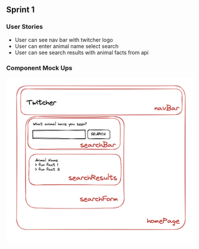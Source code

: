 ## Sprint 1

### User Stories

- User can see nav bar with twitcher logo
- User can enter animal name select search
- User can see search results with animal facts from api

### Component Mock Ups

![alt text](sprint1MockUp.png)
